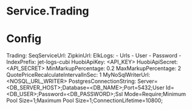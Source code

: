 # Service.Trading

# Config

Trading:
  SeqServiceUrl:
  ZipkinUrl:
  ElkLogs:
    - Urls
    - User
    - Password
    - IndexPrefix: jet-logs-cubi
  HuobiApiKey: <API_KEY>
  HuobiApiSecret: <API_SECRET>
  MinMarkupPercentage: 0.2
  MaxMarkupPercentage: 2
  QuotePriceRecalculateIntervalInSec: 1
  MyNoSqlWriterUrl: <NOSQL_URL_WRITER>
  PostgresConnectionString: Server=<DB_SERVER_HOST>;Database=<DB_NAME>;Port=5432;User Id=<DB_USER>;Password=<DB_PASSWORD>;Ssl Mode=Require;Minimum Pool Size=1;Maximum Pool Size=1;ConnectionLifetime=10800;


